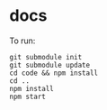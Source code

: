 # docs

To run:

```
git submodule init
git submodule update
cd code && npm install
cd ..
npm install
npm start
```